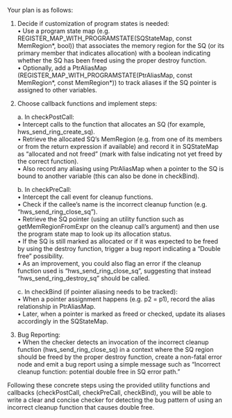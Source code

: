 Your plan is as follows:

1. Decide if customization of program states is needed:  
   • Use a program state map (e.g. REGISTER_MAP_WITH_PROGRAMSTATE(SQStateMap, const MemRegion*, bool)) that associates the memory region for the SQ (or its primary member that indicates allocation) with a boolean indicating whether the SQ has been freed using the proper destroy function.  
   • Optionally, add a PtrAliasMap (REGISTER_MAP_WITH_PROGRAMSTATE(PtrAliasMap, const MemRegion*, const MemRegion*)) to track aliases if the SQ pointer is assigned to other variables.

2. Choose callback functions and implement steps:

   a. In checkPostCall:  
      • Intercept calls to the function that allocates an SQ (for example, hws_send_ring_create_sq).  
      • Retrieve the allocated SQ’s MemRegion (e.g. from one of its members or from the return expression if available) and record it in SQStateMap as “allocated and not freed” (mark with false indicating not yet freed by the correct function).  
      • Also record any aliasing using PtrAliasMap when a pointer to the SQ is bound to another variable (this can also be done in checkBind).

   b. In checkPreCall:  
      • Intercept the call event for cleanup functions.  
      • Check if the callee’s name is the incorrect cleanup function (e.g. “hws_send_ring_close_sq”).  
      • Retrieve the SQ pointer (using an utility function such as getMemRegionFromExpr on the cleanup call’s argument) and then use the program state map to look up its allocation status.  
      • If the SQ is still marked as allocated or if it was expected to be freed by using the destroy function, trigger a bug report indicating a “Double free” possibility.  
      • As an improvement, you could also flag an error if the cleanup function used is “hws_send_ring_close_sq”, suggesting that instead “hws_send_ring_destroy_sq” should be called.

   c. In checkBind (if pointer aliasing needs to be tracked):  
      • When a pointer assignment happens (e.g. p2 = p1), record the alias relationship in PtrAliasMap.  
      • Later, when a pointer is marked as freed or checked, update its aliases accordingly in the SQStateMap.

3. Bug Reporting:  
   • When the checker detects an invocation of the incorrect cleanup function (hws_send_ring_close_sq) in a context where the SQ region should be freed by the proper destroy function, create a non-fatal error node and emit a bug report using a simple message such as “Incorrect cleanup function: potential double free in SQ error path.”

Following these concrete steps using the provided utility functions and callbacks (checkPostCall, checkPreCall, checkBind), you will be able to write a clear and concise checker for detecting the bug pattern of using an incorrect cleanup function that causes double free.